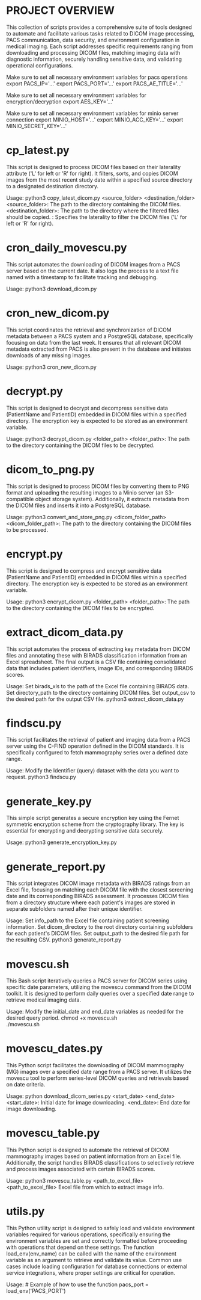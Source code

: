 # PROJECT OVERVIEW
This collection of scripts provides a comprehensive suite of tools designed to automate and facilitate various tasks
related to DICOM image processing, PACS communication, data security, and environment configuration in medical imaging.
Each script addresses specific requirements ranging from downloading and processing DICOM files, matching imaging data
with diagnostic information, securely handling sensitive data, and validating operational configurations.

Make sure to set all necessary environment variables for pacs operations
export PACS_IP='...'
export PACS_PORT='...'
export PACS_AE_TITLE='...'

Make sure to set all necessary environment variables for encryption/decryption
export AES_KEY='...'

Make sure to set all necessary environment variables for minio server connection
export MINIO_HOST='...'
export MINIO_ACC_KEY='...'
export MINIO_SECRET_KEY='...'


# cp_latest.py
This script is designed to process DICOM files based on their laterality attribute ('L' for left or 'R' for right).
It filters, sorts, and copies DICOM images from the most recent study date within a specified source directory to a
designated destination directory.

Usage: python3 copy_latest_dicom.py <source_folder> <destination_folder> <laterality>
<source_folder>: The path to the directory containing the DICOM files.
<destination_folder>: The path to the directory where the filtered files should be copied.
<laterality>: Specifies the laterality to filter the DICOM files ('L' for left or 'R' for right).


# cron_daily_movescu.py
This script automates the downloading of DICOM images from a PACS server based on the current date.
It also logs the process to a text file named with a timestamp to facilitate tracking and debugging.

Usage: python3 download_dicom.py


# cron_new_dicom.py
This script coordinates the retrieval and synchronization of DICOM metadata between a PACS system and a PostgreSQL database,
specifically focusing on data from the last week. It ensures that all relevant DICOM metadata extracted from PACS is
also present in the database and initiates downloads of any missing images.

Usage: python3 cron_new_dicom.py


# decrypt.py
This script is designed to decrypt and decompress sensitive data (PatientName and PatientID) embedded in DICOM files
within a specified directory. The encryption key is expected to be stored as an environment variable.

Usage: python3 decrypt_dicom.py <folder_path>
<folder_path>: The path to the directory containing the DICOM files to be decrypted.


# dicom_to_png.py
This script is designed to process DICOM files by converting them to PNG format and uploading the resulting images to a
Minio server (an S3-compatible object storage system). Additionally, it extracts metadata from the DICOM files and
inserts it into a PostgreSQL database.

Usage: python3 convert_and_store_png.py <dicom_folder_path>
<dicom_folder_path>: The path to the directory containing the DICOM files to be processed.


# encrypt.py
This script is designed to compress and encrypt sensitive data (PatientName and PatientID) embedded in DICOM files
within a specified directory. The encryption key is expected to be stored as an environment variable.

Usage: python3 encrypt_dicom.py <folder_path>
<folder_path>: The path to the directory containing the DICOM files to be encrypted.


# extract_dicom_data.py
This script automates the process of extracting key metadata from DICOM files and annotating these with BIRADS
classification information from an Excel spreadsheet. The final output is a CSV file containing consolidated data that
includes patient identifiers, image IDs, and corresponding BIRADS scores.

Usage: Set birads_xls to the path of the Excel file containing BIRADS data.
Set directory_path to the directory containing DICOM files.
Set output_csv to the desired path for the output CSV file.
python3 extract_dicom_data.py


# findscu.py
This script facilitates the retrieval of patient and imaging data from a PACS server using the C-FIND operation
defined in the DICOM standards. It is specifically configured to fetch mammography series over a defined date range.

Usage: Modify the Identifier (query) dataset with the data you want to request.
python3 findscu.py


# generate_key.py
 This simple script generates a secure encryption key using the Fernet symmetric encryption scheme from the
 cryptography library. The key is essential for encrypting and decrypting sensitive data securely.

Usage: python3 generate_encryption_key.py


# generate_report.py
This script integrates DICOM image metadata with BIRADS ratings from an Excel file, focusing on matching each DICOM file
with the closest screening date and its corresponding BIRADS assessment. It processes DICOM files from a directory
structure where each patient's images are stored in separate subfolders named after their unique identifier.

Usage: Set info_path to the Excel file containing patient screening information.
Set dicom_directory to the root directory containing subfolders for each patient's DICOM files.
Set output_path to the desired file path for the resulting CSV.
python3 generate_report.py


# movescu.sh
This Bash script iteratively queries a PACS server for DICOM series using specific date parameters, utilizing the
movescu command from the DICOM toolkit. It is designed to perform daily queries over a specified date range to retrieve
medical imaging data.

Usage: Modify the initial_date and end_date variables as needed for the desired query period.
chmod +x movescu.sh  
./movescu.sh 


# movescu_dates.py
 This Python script facilitates the downloading of DICOM mammography (MG) images over a specified date range from a
 PACS server. It utilizes the movescu tool to perform series-level DICOM queries and retrievals based on date criteria.

Usage: python download_dicom_series.py <start_date> <end_date>
<start_date>: Initial date for image downloading.
<end_date>: End date for image downloading.


# movescu_table.py
This Python script is designed to automate the retrieval of DICOM mammography images based on patient information from
an Excel file. Additionally, the script handles BIRADS classifications to selectively retrieve and process images
associated with certain BIRADS scores.

Usage: python3 movescu_table.py <path_to_excel_file> 
<path_to_excel_file> Excel file from which to extract image info.


# utils.py
This Python utility script is designed to safely load and validate environment variables required for various operations,
specifically ensuring the environment variables are set and correctly formatted before proceeding with operations that
depend on these settings. The function load_env(env_name) can be called with the name of the environment variable as an
argument to retrieve and validate its value. Common use cases include loading configuration for database connections or
external service integrations, where proper settings are critical for operation.

Usage: # Example of how to use the function
pacs_port = load_env('PACS_PORT')
 

